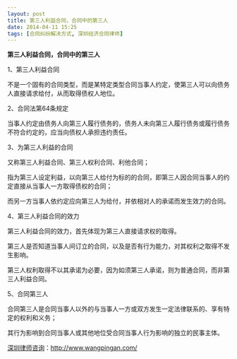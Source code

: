 ```yaml
---
layout: post
title: 第三人利益合同，合同中的第三人
date: 2014-04-11 15:25
tags: [合同纠纷解决方式, 深圳经济合同律师]
---
```

<strong>第三人利益合同，合同中的第三人</strong>

1、第三人利益合同

不是一个固有的合同类型，而是某特定类型合同当事人约定，使第三人可以向债务人直接请求给付，从而取得债权人地位。

2、合同法第64条规定

当事人约定由债务人向第三人履行债务的，债务人未向第三人履行债务或履行债务不符合约定的，应当向债权人承担违约责任。

3、为第三人利益的合同

又称第三人利益合同、第三人权利合同、利他合同；

指为第三人设定利益，以向第三人给付为标的的合同，即第三人因合同当事人的约定直接从当事人一方取得债权的合同；

而另一方当事人依约定应向第三人为给付，并依相对人的承诺而发生效力的合同。

4、第三人利益合同的效力

第三人利益合同的效力，首先体现为第三人直接请求权的取得。

第三人是否知道当事人间订立的合同，以及是否有行为能力，对其权利之取得不发生影响。

第三人权利取得不以其承诺为必要，因为如须第三人承诺，则为普通合同，而非第三人利益合同。

5、合同第三人

合同第三人是合同当事人以外的与当事人一方或双方发生一定法律联系的、享有特定的权利和义务；

其行为影响到合同当事人或其他地位受合同当事人行为影响的独立的民事主体。

<a href="http://www.wangpingan.com/">深圳律师咨询</a>：<a href="http://www.wangpingan.com/">http://www.wangpingan.com/</a>

